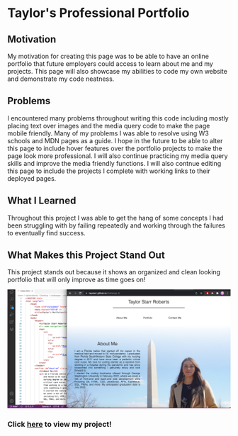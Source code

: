 # Taylor's Professional Portfolio

## Motivation

My motivation for creating this page was to be able to have an online portfolio that future employers could access to learn about me and my projects.
This page will also showcase my abilities to code my own website and demonstrate my code neatness.

## Problems

I encountered many problems throughout writing this code including mostly placing text over images and the media query code to make the page mobile friendly.
Many of my problems I was able to resolve using W3 schools and MDN pages as a guide.
I hope in the future to be able to alter this page to include hover features over the portfolio projects to make the page look more professional. 
I will also continue practicing my media query skills and improve the media friendly functions.
I will also contnue editing this page to include the projects I complete with working links to their deployed pages.

## What I Learned

Throughout this project I was able to get the hang of some concepts I had been struggling with by failing repeatedly and working through the failures to eventually find success.

## What Makes this Project Stand Out

This project stands out because it shows an organized and clean looking portfolio that will only improve as time goes on!

![alt text](assets/images/page-ss.png)

### Click [here](https://taystarr.github.io/challenge-2/) to view my project!
